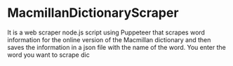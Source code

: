 # MacmillanDictionaryScraper

It is a web scraper node.js script using Puppeteer that scrapes word information for the online version of the Macmillan dictionary and then saves the information in a json file with the name of the word. You enter the word you want to scrape dic
